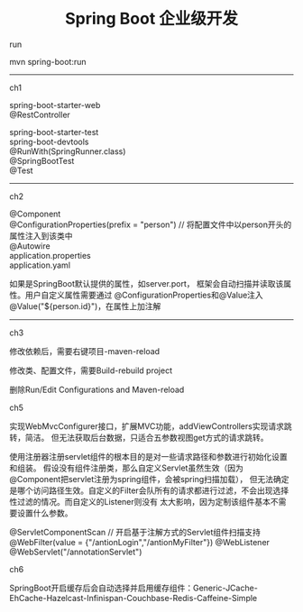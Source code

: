 <h1 align="center">
  <br>
  Spring Boot 企业级开发
  <br>
</h1>

<p>run</p>
<p>mvn spring-boot:run</p>
<hr>
<p>ch1</p>
<artifactId>spring-boot-starter-web</artifactId><br>
@RestController

<artifactId>spring-boot-starter-test</artifactId><br>
<artifactId>spring-boot-devtools</artifactId><br>
@RunWith(SpringRunner.class)<br>
@SpringBootTest<br>
@Test
<hr>
<p>ch2</p>
@Component<br>
@ConfigurationProperties(prefix = "person") // 将配置文件中以person开头的属性注入到该类中<br>
@Autowire<br>
application.properties<br>
application.yaml
<p>如果是SpringBoot默认提供的属性，如server.port，
框架会自动扫描并读取该属性。用户自定义属性需要通过
@ConfigurationProperties和@Value注入<br>
@Value("${person.id}")，在属性上加注解
</p>
<hr>

<p>ch3</p>
<p>修改依赖后，需要右键项目-maven-reload</p>
<p>修改类、配置文件，需要Build-rebuild project</p>

<p>删除Run/Edit Configurations and Maven-reload</p>

<p>ch5</p>
 <p>实现WebMvcConfigurer接口，扩展MVC功能，addViewControllers实现请求跳转，简洁。
 但无法获取后台数据，只适合五参数视图get方式的请求跳转。</p>
 
<p>
使用注册器注册servlet组件的根本目的是对一些请求路径和参数进行初始化设置和组装。
假设没有组件注册类，那么自定义Servlet虽然生效（因为@Component把servlet注册为spring组件，会被spring扫描加载），
但无法确定是哪个访问路径生效。自定义的Filter会队所有的请求都进行过滤，不会出现选择性过滤的情况。而自定义的Listener则没有
太大影响，因为定制该组件基本不需要设置什么参数。
</p>
<p>
@ServletComponentScan // 开启基于注解方式的Servlet组件扫描支持
@WebFilter(value = {"/antionLogin","/antionMyFilter"})
@WebListener
@WebServlet("/annotationServlet")
</p>

<p>ch6</p>
<p>
SpringBoot开启缓存后会自动选择并启用缓存组件：Generic-JCache-EhCache-Hazelcast-Infinispan-Couchbase-Redis-Caffeine-Simple
</p>
